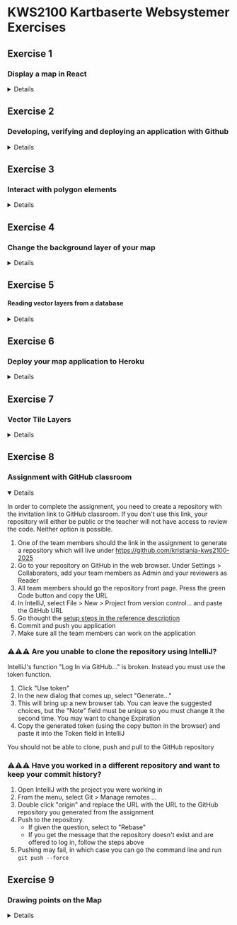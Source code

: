 # KWS2100 Kartbaserte Websystemer Exercises

## Exercise 1
###  Display a map in React

<details>

Create a React application that displays information on a map

1. If you're using IntelliJ, I recommend creating a new Empty project for your application
2. Use [Vite](https://vitejs.dev/guide/) to create a React + Typescript application
   * `npm install --save-dev vite && npm install react react-dom`
   * `npm pkg set scripts.dev="vite"`
   * Create `index.html` (critical line `<script src="src/main.tsx" type="module"></script>`)
   * Create `src/main.tsx` (critical line: `createRoot(document.getElementById("root")).render(<h1>Hello World</h1>)`)
3. Verify that you can make changes and see them displayed in the web page
   * If you want, you can deploy the application to GitHub pages now
4. Replace the App component with a component that uses OpenLayers to display a map
   * See [reference material](../README.md#creating-a-openlayers-map-in-react)
5. Add [fylker in Norway](https://github.com/robhop/fylker-og-kommuner/blob/main/Fylker-M.geojson) as a vector layer
   * Place the file in `public/geojson/fylker.json`
   * Add a layer to the map layers array: `new VectorLayer({source: new VectorSource({url: "/geojson/fylker.json", format: new GeoJSON()})})`
6. (Optional) Style the vector layer
7. (Optional) Change the style on hover
8. (Optional) Add schools from https://kart.dsb.no/ (Sårbare objekter > Videregående skoler)
9. (Optional) Deploy to GitHub pages

## Tips:

- In order to display a map with OpenLayers, you have to create a Map object with a View and at least one layer.
  The view must have center and zoom
- You can use `new OSM()` (for Open Street Maps) as your first layer
- Make sure you call the OpenLayers function `useGeographic()` at the top of your file. Otherwise, positions will be
  displayed as meters from the equator instead of degrees latitude and longitude
- If things are working weird, make sure you have `import {Map} from "ol"`, as there is a core JavaScript object that
  is also called `Map`. Also, avoid calling your React component ~~`Map`~~ (as I once did and struggled with for a
  long time)
- A common error is for the map `<div>` to have zero size. Make sure you style it with `height` and `width`

For a solution, check out [the reference code for lecture 1](https://github.com/kristiania-kws2100-2024/kristiania-kws2100-2024.github.io/tree/reference/01)

</details>

## Exercise 2
### Developing, verifying and deploying an application with Github

<details>

The goal of this exercise is the following:

- You should be able to display a React application in the web browser
- When you make a change to the application, you should see this change automatically
- The resulting application should be built with vite to a distribution folder
- You should be able to push changes to the web
- When you introduce an error, you don't want to break a working website
- You want to avoid introducing errors in the first place
- You should be able to cooperate with your team in a structured way

In the exercise, we will follow the official [Thinking in React](https://react.dev/learn/thinking-in-react) tutorial, and add TypeScript, GitHub and code reviews.

### Step 1: Create and commit a simple React application

1. [Create a new repository](https://github.com/new) on GitHub
2. In IntelliJ, select ☰ > File > New Project from Version Control and copy your new GitHub repo as the URL 
3. Create the `package.json` files for your React application and a dev-script
   1. `npm init -y`
   2. `npm i -D vite`
   3. `npm i react react-dom`
   4. `npm pkg set scripts.dev=vite`
4. Open `package.json` in IntelliJ and press the green "play button" by "dev"
5. Click on the URL in the console output to open a 404 page to the app
6. Create `index.html` (ideally, you use the `doc` template, but this is the minimal code needed)
    ```html
    <div id="root"></div>
    <script src="src/main.jsx" type="module"></script>
    ```
7. Create `src/main.jsx`:
    ```jsx
    import {createRoot} from "react-dom/client";
    import React from "react";

    createRoot(document.getElementById("root")).render(<h1>Hello World</h1>);
   ```
8. Commit and push the code

### Start collaboration

1. Join up with another student and share their project. One student should create a new IntelliJ project from the repository of the other (see step 2)
2. Add a GitHub Action New workflow at GitHub.com. Search for the Node.js template
3. This workflow will fail because you are missing a `test` script
4. Add a test script to execute [Prettier](https://prettier.io/)
   1. `npm i -D prettier`
   2. `npm pkg set scripts.test="prettier --check ."`
5. Run `npm test` locally. This is the same as what GitHub will run. This will fail because your code formatting isn't pretty yes
6. Run `npx prettier --write .` to fix your code formatting
7. Commit to Git and push
8. The project should now build with GitHub

To avoid commiting with errors, you should install the Prettier IntelliJ plugin:

1. Open IntelliJ Settings, go to Plugins, search for and install Prettier
2. Open IntelliJ Settings, go to Languages & Frameworks > JavaScript > Prettier and enable the prettier configuration (either Automatic or Manual)
3. Open your `package.json`-file, right click and select Apply Prettier Code Style Rules

### Deploy your application with GitHub pages

There is one tricky step to deployment. When your repository is named for example `https://github.com/kristiania-kws2100-2025/kws2100-kartbaserte-websystemer`,
GitHub pages will deploy to `https://kristiania-kws2100-2025.github.io/kws2100-kartbaserte-websystemer`. By default your JavaScript will be loaded from files like `/asset.js`, but GitHub pages will move this file to a subdirectory. To fix, this you have to instruct Vite to locate your application in a subdirectory, by specifying the `base` configuration property.

1. Create a `vite.config.js` file that specifies your base path:
   ```js
    import { defineConfig } from "vite";
    
    export default defineConfig({
      // Change "/my-repo" to be the name of your GitHub repository. For example
      // when my code is at https://github.com/kristiania-kws2100-2025/kws2100-kartbaserte-websystemer/
      // I should have `base: "/kws2100-kartbaserte-websystemer"`
      base: "/my-repo",
    });
   ```
2. Add a build script:
   - `npm pkg set scripts.build="vite build"`
3. Test this out by running `npm run build`. This should create some files under `dist/`. Add `dist/` to `.gitignore`
4. Add GitHub pages deployment scripts to your workflow file (under `.github/workflows/`)
   ```yaml
   # Most of the file is unchanged
   
   steps:
      # ...
      # keep the existing steps and add the following
      - run: npm run build
      - uses: actions/upload-pages-artifact@v3
        with:
          path: ./dist
      - uses: actions/deploy-pages@v4
   ```
5. You also have to give your workflow permissions to update GitHub pages for your project:
   ```yaml
   # Most of the file is unchanged
   
    # Add to the job section (under the jobs: keyword, at the same level as `steps` and `runs-on`)
    permissions:
      id-token: write
      pages: write
   ```
6. Turn on GitHub pages in your repository on GitHub: Under Settings > Pages, update Build and deployment > Source to be "GitHub Actions"
7. Commit and push the changes to `package.json`, `vite.config.js`, `.gitignore` and your workflow under `.github/workflows/`

Your project should now be deployed and available on the web.

### Do some React development

Follow the official [Thinking in React](https://react.dev/learn/thinking-in-react) tutorial, and add TypeScript, GitHub and code reviews.

1. You can copy the code from "Step 2: Build a static version in React" into a file named `App.jsx`, but add the React import line to the top:
   - `import React from "react"`
2. Update `main.jsx` to use `App.jsx`
    ```jsx
    import { createRoot } from "react-dom/client";
    import React from "react";
    import App from "./App";
    
    createRoot(document.getElementById("root")).render(<App />);
   ```
3. When you have gotten the code to work locally, you can commit and push and the application should update

### Introduce TypeScript on a branch

1. In IntelliJ: Go to the Git view ☰ > View > Tool Windows > Git
2. Right-click the `main` branch in the Git Windows and select "New branch from main..."
3. Enter a branch name
4. Install TypeScript: `npm i -D typescript`
5. Setup TypeScript's `tsconfig.json`-file: `npx tsc --init --jsx react`
6. Format `tsconfig.json`-file: `npx prettier --write tsconfig.json`
7. Add TypeScript checking to the `npm test`: `npm pkg set scripts.test="tsc --noEmit && prettier --check ."`
8. Rename `src/App.jsx` to `src/App.tsx`

You now get a lot of errors when you run `npm test`. Here is how to fix them:

1. Install the TypeScript definitions for React and React-DOM: `npm install -D @types/react @types/react-dom`
2. Define the TypeScript types in `App.tsx`. `function ProductCategoryRow`:
   ```tsx
   function ProductCategoryRow({ category }: { category: ReactNode }) {
      return (
        <tr>
          <th colSpan={2}>{category}</th>
        </tr>
      );
   }
   ```
3. For `function ProductRow`, you need to define the Product type based on PRODUCTS:
   ```tsx
   type Product = (typeof PRODUCTS)[number];

   function ProductRow({ product }: { product: Product }) {
     // ..
   }
   ```
4. `function ProductTable`:
   ```tsx
   function ProductTable({ products }: { products: Product[] }) {
     const rows: ReactNode[] = [];
     let lastCategory: ReactNode = null;
     // ..
   }
   ```
5. `function FilterableProductTable`:
   ```tsx
   function FilterableProductTable({ products }: { products: Product[] }) {
    // ...
   }
   ```
6. `npm test` should now run without error
7. Rename `main.tsx` and update the reference to this in `index.html`. This should leave you with one simple issue to fix
8. Commit and push the branch
9. In GitHub go to Pull requests and press New pull request
10. The other developer can now view the pull request, comment and ultimately merge the pull request into main
11. GitHub Actions will build the project based on which trigger (`on`) rules you have defined. You should try to customize this to only deploy when the pull request is merged
12. To avoid commiting changes with TypeScript errors, you can install [Husky](https://typicode.github.io/husky/) which runs `npm test` for you before each commit
    1. `npm install -D husky`
    2. `npx husky init`

### Develop a feature on a branch

1. Create a new branch (as in the last step)
2. Develop the [FilterableProductTable](https://react.dev/learn/thinking-in-react#step-3-find-the-minimal-but-complete-representation-of-ui-state) feature in the React tutorial
3. Commit and push as normal
4. Create a pull request, do a code review and merge the pull request

### Implement multiple languages by using TypeScript

The browser lets you determine the users preferred language by using `navigator.language` (when the user changes this, you can detect this by listening to `"languagechange"`).

You can use this to localize the texts in the UI by using React's context mechanism together with TypeScript. The details are left as part of the exercise, but here is an example of the effect we want:

```tsx
function SearchBar(/* ... parameter definition ... */) {
  const applicationText = useContext(ApplicationTextContext);
  return (
    <form>
      <input
        // ...  other attributes
        placeholder={applicationText.actions.searchPlaceholder}
      />
      <label>
        <input
            // ... other attributes
        />
        {applicationText.actions.onlyShowStock}
      </label>
    </form>
  );
}
```


</details>

## Exercise 3
### Interact with polygon elements

<details>

### Be prepared:

1. Make sure you have solved [exercise 1](#exercise-1) before your start. You need to have a working React application that displays kommuner on a map
2. You don't have to have published an application to the Internet with [exercise 2](#exercise-2), but it can be fun to show your work if you can

### Interactions with the map

- The user should be able to focus on their own position
- The user should be able to toggle display of kommune layer on and off
- When the user clicks on the map with kommuner on, an overlay should show the name of the clicked feature

Optional (this will probably be the topic for a later lecture)
  
- The system should show a list of features in an aside
- When the user changes the view, the list of features in the aside should reflect what the user sees
- When the user hovers on a feature in the map, the feature should be highlighted in the aside
- When the user hovers on a feature in the aside, the feature should be highlighted in the map

## Tips:

- In order to display a map with OpenLayers, you have to create a Map object with a View and at least one layer.
  The view must have center and zoom
- You can use `new OSM()` (for Open Street Maps) as your first layer
- Make sure you call the OpenLayers function `useGeographic()` at the top of your file. Otherwise, positions will be
  displayed as meters from the equator instead of degrees latitude and longitude
- If things are working weird, make sure you have `import {Map} from "ol"`, as there is a core JavaScript object that
  is also called `Map`. Also, avoid calling your React component ~~`Map`~~ (as I once did and struggled with for a
  long time)
- To deal with clicks, use `map.on` to add an event handler (and `map.un` to remove it) and use
  `layer.getSource().getFeaturesAtCoordinate()` to find the clicked feature

</details>

## Exercise 4
### Change the background layer of your map

<details>

### Preparations

1. Create a repository in your GitHub account and clone into IntelliJ
2. [Create a React Application](../README.md#creating-a-react-application) as described in the reference material
3. Add a minimal [`index.html`](../README.md#minimal-indexhtml) and [`src/main.tsx`](../README.md#minimal-srcmaintsx) file
4. Optionally, add [`.vite.config.ts`](../README.md#minimal-viteconfigts) and [`.github/workflows/publish-to-pages.yaml`](../README.md#minimal-githubworkflowspublish-to-github-pagesyml)
   to deploy your application to GitHub pages
5. [Add a basic OpenLayers Map](../README.md#creating-a-openlayers-map-in-react) to your application

You should now have a basic OpenLayers application

### The goal of the exercise

Implement a select that lets you pick between OpenStreetMap, Stadia, Ortophoto of Norway and an Arctic map.

### How to do it

1. Change `layers` so it's a React state instead of a property to initialize the `Map` object
   ```tsx
   const osmLayer = new TileLayer({source: new OSM()});
   
   export function Application() {
     // 
     const [baseLayer, setBaseLayer] = useState<Layer>(osmLayer);
     useEffect(() => map.setLayers([baseLayer]), [baseLayer]);
     // ... the current implementation goes here
   }
   ```
2. Implement a `<select />` that calls `setBaseLayer` to change the background layer. You can use
   [StadiaMaps](https://openlayers.org/en/latest/apidoc//module-ol_source_StadiaMaps-StadiaMaps.html)
   `const statiaLayer = new TileLayer({ source: new StadiaMaps({ layer: "alidade_smooth_dark" }) })` as the other
   layer
3. Implement an `<option>` in the select that uses [kartverkets topo background layer](https://kartkatalog.geonorge.no/metadata/topografisk-norgeskart-wmts--cache/8f381180-1a47-4453-bee7-9a3d64843efa)
   (note: this may be slow!). You must load the map definitions using the definition of the map, so you need some extra loading code:
   ```tsx
    import { optionsFromCapabilities } from "ol/source/WMTS";
    import { WMTSCapabilities } from "ol/format";
    const parser = new WMTSCapabilities();
    const kartverketTopoLayer = new TileLayer();
    fetch("https://cache.kartverket.no/v1/wmts/1.0.0/WMTSCapabilities.xml").then(
      async function (response) {
        const result = parser.read(await response.text());
        const options = optionsFromCapabilities(result, {
          layer: "toporaster",
          matrixSet: "webmercator",
        });
        kartverketTopoLayer.setSource(new WMTS(options!));
      },
    ); 
   ```
4. Implement an `<option>` for [aerial photos of Norway](https://kartkatalog.geonorge.no/metadata/norge-i-bilder-wmts-euref89-utm33/072662f8-41c9-4e9a-a55a-343dee0c3f84).
   **This is trickier than the last step**. The URL is `http://opencache.statkart.no/gatekeeper/gk/gk.open_nib_utm33_wmts_v2?SERVICE=WMTS&REQUEST=GetCapabilities`,
  `{ layer: "Nibcache_UTM33_EUREF89_v2", matrixSet: "default028mm", }`. However, this map has a projection that isn't supported by OpenLayers by default.
  In order to add projections support:
    - `npm install proj4`
    - `npm install -D @types/proj4`
    - Import proj4 in your code: `import proj4 from "proj4";`
    - Add the following code to define the projection: `proj4.defs([["EPSG:25833", "+proj=utm +zone=33 +ellps=GRS80 +towgs84=0,0,0,0,0,0,0 +units=m +no_defs +type=crs"]])`
      (I got this from [EPSG.io](https://epsg.io/25833))
    - Add the projection definitions to OpenLayers: `register(proj4);`
5. Implement an `<option>` for [a polar projection](https://arctic-sdi.org/services/topografic-basemap/). For unknown
   reasons, the WMTS definition of this map doesn't support Cross-Origin Resource Sharing so you can't request it in your
   application. Instead, download the XML-file and save it as `public/wmts/arctic-sdi.xml`.
    - Use the options `{ layer: "arctic_cascading", matrixSet: "3575", }`
    - Add the projection definition to the `proj4.defs` call: `["EPSG:3575", "+proj=laea +lat_0=90 +lon_0=10 +x_0=0 +y_0=0 +datum=WGS84 +units=m +no_defs +type=crs"]`
6. The arctic map looks unimpressive and somewhat strange. This is because the OpenLayers view currently is 
   Mercator-projection. It reshapes the arctic conic tiles to the Mercator cylindrical projection. To fix this, we need
   OpenLayers to change the view when the projection changes.
    - Instead of initializing the `view` option when creating the map, convert the view to `useState`:
      `const [view, setView] = useState(new View({ center: [10.8, 59.9], zoom: 7 }));`
    - Update the map view when the view is replaced: `useEffect(() => map.setView(view), [view])`
    - Pass the `setView` variable to the BaseLayerSelect: `<BaseLayerSelect setBaseLayer={setBaseLayer} setView={setView} />`
    - In the BaseLayerSelect, update the view when a new baseLayer is selected: 
      `useEffect(() => setView((v) => new View({ center: v.getCenter(), zoom: v.getZoom(), projection: selectedLayer.getSource()?.getProjection() }), [selectedLayer])`

### Additional task: Combine selecting a base layer with adding additional layers

In [exercise 3](#exercise-3) you added checkboxes for adding municipalities and schools to the map. Try to combine
the additional layers with the base layer selection.

### Additional task: Change the background map based on the user color theme

By using `window.matchMedia("(prefers-color-scheme: dark)")` you can determine whether the
user has enabled a dark color theme. You can `addEventListener` to the result of this call to
be updated when the user changes their settings.

Can you variate the Stadia map theme between for example `alidade_smooth_dark` and `alidade_smooth` based on the
user's preferences?


</details>

## Exercise 5
#### Reading vector layers from a database

<details>
The goals of this exercise is to use the old administrative borders to select a list of schools to show on a map.

Use the following sources:

- [Administrative enheter - fylker (2023)](https://kartkatalog.geonorge.no/metadata/administrative-enheter-fylker-historiske-data-2023/7284fe8e-fed6-4172-ae56-a7f7c9fd4759)
- [Grunnskoler](https://kartkatalog.geonorge.no/metadata/grunnskoler/db4b872f-264d-434c-9574-57232f1e90d2)

**Instructions:**

### Preparations

You can continue on a previous repository or add a new one

1. Create a repository in your GitHub account and clone into IntelliJ
2. [Create a React Application](../README.md#creating-a-react-application) as described in the reference material
3. Add a minimal [`index.html`](../README.md#minimal-indexhtml) and [`src/main.tsx`](../README.md#minimal-srcmaintsx) file
4. Optionally, add [`.vite.config.ts`](../README.md#minimal-viteconfigts) and [`.github/workflows/publish-to-pages.yaml`](../README.md#minimal-githubworkflowspublish-to-github-pagesyml)
   to deploy your application to GitHub pages
5. [Add a basic OpenLayers Map](../README.md#creating-a-openlayers-map-in-react) to your application

### Install the datasets into PostgreSQL

In order to query datasets, you need to have a database server. The easiest option is to do this with Docker.

1. If you haven't already done so, install [Docker Desktop](https://www.docker.com/products/docker-desktop/)
2. Create a `docker-compose.yaml` file defining your docker dependencies
   ```yaml
    services:
      postgis:
        container_name: postgis
        image: postgis/postgis
        environment:
          POSTGRES_PASSWORD: "postgres"
          POSTGRES_HOST_AUTH_METHOD: "trust"
        ports:
          - "5432:5432"
   ```
3. Start Postgis by running `docker compose up --detach` (you can also add a command to do this in your `package.json`)
4. Download the school dataset (I got the URL from [Geonorge](https://kartkatalog.geonorge.no/metadata/grunnskoler/db4b872f-264d-434c-9574-57232f1e90d2):
   * Install the `download` NPM command for your scripts: `npm install -D download-cli`
   * `npm pkg set scripts.db:schools="npm run db:schools:download && npm run db:schools:import"`
   * `npm pkg set scripts.db:schools:download="download --extract --out tmp/ https://nedlasting.geonorge.no/geonorge/Befolkning/Grunnskoler/PostGIS/Befolkning_0000_Norge_25833_Grunnskoler_PostGIS.zip"`
   * `npm pkg set scripts.db:schools:import="docker exec -i /postgis /usr/bin/psql --user postgres < tmp/Befolkning_0000_Norge_25833_Grunnskoler_PostGIS.sql"`
   * `npm run db:schools`
5. You can now add Postgresql as a data source in IntelliJ. Be sure to include the skole_* schema.
6. You can now experiment with querying for schools
7. Repeat step 4 for [the old county boundaries](https://kartkatalog.geonorge.no/metadata/administrative-enheter-fylker-historiske-data-2023/7284fe8e-fed6-4172-ae56-a7f7c9fd4759)

### Creating a server application with Hono

1. Create a directory to hold the server: `mkdir server`
2. Go into the server directory: `cd server`
3. Create a new package.json for the server: `npm init -y`
4. Install the server library: `npm install hono @hono/node-server`
5. Install Typescript executor to run ts files from in a Node application: `npm install -D tsx`
6. Create a start script for the server: `npm pkg set scripts.dev="tsx --watch server.ts"`

Create a minimal `server/server.ts` file:

```typescript
import { Hono } from "hono";
import { serve } from "@hono/node-server";
const app = new Hono();
app.get("/api/hello", async (c) => {
  return c.text("Hello World!");
});
serve(app);
```
Start the server by running `npm run dev` in the `server/`-directory and check the results at http://localhost:3000/api/hello

#### Serve GeoJSON from Hono

This is the hardest part and some assembly is necessary:

1. You have to update `vite.config.ts` to point to the Hono server
2. You have to change the Vector Layer source to use a Hono-served URL
3. You have to create a `app.get` endpoint in Hono that returns a FeatureCollection

See the [lecture reference code](https://github.com/kristiania-kws2100-2025/kws2100-kartbaserte-websystemer/tree/reference/05)
for hints


</details>



## Exercise 6
### Deploy your map application to Heroku

<details>

This exercise has two parts: First we will deploy our server on Heroku. Second, we will use tiled vector layers to avoid
fetching unnecessary data.

### Be prepared:

1. Make sure you have solved [exercise 5](#exercise-5) before your start. You need to have a working React application
   with a Hono backend
2. Make sure you are signed up for [GitHub Student Developer Pack](https://education.github.com/pack) so you don't have to pay for the hosting
3. Read through the documentation about [Heroku for GitHub Students](https://www.heroku.com/github-students) so you understand how to avoid cloud bills

Your application structure should look like this:

```
<root-directory>/
  dist/            # The output from the build process - generated by vite (add to .gitignore)
  node_modules/    # The local copy of dependencies - generated by npm (add to .gitignore)
  src/main.jsx     # The starting point for React
  package.json     # Contains scripts to run and dependencies
  index.html       # The starting point for the client code
  vite.config.js   # Configuration for Vite, contains React plugin and proxy settings
  server/
    node_modules/    # The local copy of dependencies - generated by npm (add to .gitignore)
    package.json     # Contains scripts to run and dependencies
    server.js        # The starting point for the server
  node_modules/    # The local copy of dependencies - generated by npm (add to .gitignore)
  package.json       # Scripts to run both client and server in combination
```

### Make your application ready for Heroku

Running an application on a hosting provider like Heroku is a little different from running it locally or on a static
site like Google Pages.

1. Since we have our own domain, we don't need to use our repository name as `base` in `vite.config.ts`
   - Remove the `base` parameter from `vite.config.ts`
   - Remove the prefix from vector source URLs and Hono API names
2. Heroku doesn't install dev dependencies. This is the easiest fix:
   - In the top level `package.json`, move `download-cli` from `devDependencies` to `dependencies`
   - In `server/package.json`, move `tsx` from `devDependencies` to `dependencies`
3. Heroku wants to decide the port by using the `PORT` environment variable
   - in `server/server.ts`, change the `serve()` call to include the port:
     ```typescript
     serve({
       fetch: app.fetch,
       port: process.env.PORT ? parseInt(process.env.PORT) : 3000,
     });
     ```
4. Heroku sets up the connection to the database in the environment variable `DATABASE_URL`.
   - In `server/server.ts` update how you create the database
    ```typescript
    const connectionString = process.env.DATABASE_URL;
    
    const postgresql = connectionString
      ? new pg.Pool({ connectionString, ssl: { rejectUnauthorized: false } })
      : new pg.Pool({ user: "postgres" });
    ```
5. We need Hono to serve the code built by vite in the `dist` directory. Add the following to `server/server.ts`
```typescript
// This should be on the top with the other import statements
import { serveStatic } from "@hono/node-server/serve-static";

// .. the rest of the code goes here

// Make sure this is after you define "/api/skoler" or it will replace the API definition
app.use("*", serveStatic({ root: "../dist/" }));
```
1. Heroku starts your server by running `npm start` at the top level
   - Update `package.json` at the top level to run `"cd server && npm start"`
   - Update `server/package.json` at the top level to run `"tsx server.ts"`
   - Update `server/package.json`: Move `tsx` from a `devDependency` to a `dependency` (otherwise, Heroku will not install it when you push your code)
2. Make sure `npm start` at the top level works correctly (it should start the server so you can access the React
   application at http://localhost:3000)

### Create the Heroku app

1. Go to the [Heroku Dashboard](https://dashboard.heroku.com/apps)
2. Select New > Create New App
3. Under Deployment for your new app, select Heroku Git as Deployment Method
4. Download the [Heroku CLI](https://devcenter.heroku.com/articles/heroku-command-line)
5. From the command line, push your repository to Heroku
    1. `heroku login`
    2. `heroku git:remote -a <app name>`
    3. `git push heroku`
    4. `heroku open` (optional: opens a web browser to your Heroku application)
    5. `heroku logs --tail` (optional): See the logs from Heroku in your console
6. You can see the deployment log under Activity in the Heroku Dashboard for your app and the runtime log under More > View logs
7. Share the link to your repositories to your classmates on
   [Mattermost](https://mattermost.kristiania.no/it2022/channels/pg6301-webutvikling-og-api-design)

### Setup the database on Heroku

1. Create a database at Heroku: `heroku addons:create heroku-postgresql`
2. Wait for it to be ready. You can see this in the Heroku dashboard
3. Update your `package.json` file to load files into the database with Heroku. Here is a fragment:
    ```
      "scripts": {
        "db:schools": "npm run db:schools:download && npm run db:schools:import",
        "db:schools:download": "download --extract --out tmp https://nedlasting.geonorge.no/geonorge/Befolkning/Grunnskoler/PostGIS/Befolkning_0000_Norge_25833_Grunnskoler_PostGIS.zip",
        "db:schools:import": "docker exec -i /postgis /usr/bin/psql --user postgres < tmp/Befolkning_0000_Norge_25833_Grunnskoler_PostGIS.sql",
        "db:schools:heroku": "npm run db:schools:download && psql $DATABASE_URL < tmp/Befolkning_0000_Norge_25833_Grunnskoler_PostGIS.sql",
        "db:fylker2023": "npm run db:fylker2023:download && npm run db:fylker2023:import",
        "db:fylker2023:download": "download --extract --out tmp https://nedlasting.geonorge.no/geonorge/Basisdata/Fylker2023/PostGIS/Basisdata_0000_Norge_25833_Fylker2023_PostGIS.zip",
        "db:fylker2023:import": "docker exec -i /postgis /usr/bin/psql --user postgres < tmp/Basisdata_0000_Norge_25833_Fylker_PostGIS.sql",
        "db:fylker2023:heroku": "npm run db:fylker2023:download && psql $DATABASE_URL < tmp/Basisdata_0000_Norge_25833_Fylker_PostGIS.sql",
        "db:heroku:postgis": "echo 'create extension postgis' | psql $DATABASE_URL",
        "db:heroku": "npm run db:heroku:postgis && npm run db:schools:heroku && npm run db:fylker2023:heroku",
    ```
4. Update the `download-cli` dependency: Move it from the `devDependency` to the `dependency` section
5. Push your code to Heroku
6. Run the db:heroku script on Heroku's servers to access the database: `heroku run "npm run db:heroku"`
7. Your application should now show the schools as well

</details>

## Exercise 7
### Vector Tile Layers

<details>

Vector Tile Layers are used to get the client to only fetch the necessary data for displaying what the user sees. We
can use this to transform the municipality layers that we currently have in the `public/geojson` folder into objects
in the database, where we simplified data when the user zooms out and exact data when the user zooms in.

1. Download [kommuner](https://kartkatalog.geonorge.no/metadata/administrative-enheter-kommuner/041f1e6e-bdbc-4091-b48f-8a5990f3cc5b) from GeoNorge
   as you already have with schools and fylker. Make sure you create a script for downloading and importing the data in
   `package.json` so it's easy to set up in the future (and on Heroku)
2. Create a endpoint at `/api/kommuner` with Hono that returns all municipalities. The database query should look something like this
   (but include the schema):
    ```postgresql
    select kommunenummer, kommunenavn, st_transform(omrade, 4326)::json as geometry
    from kommune
    ```
3. If you try to execute this API, you will notice that it downloads a lot of data. We can fix this by simplifying the geometries
   before returning them: Change the query for geometry to `st_transform(st_simplify(omrade, 100), 4326)::json`
   (notice that the number "100" is in the units of the geometry. As `omrade` is stored in UTM-33 (aka 25833), this is in
   meters. If you transform to 4326 (latitude, longitude) before you simplify, this will break)
4. If you try to zoom in to a a detailed point on the map, you will see that the borders no longer are correct.
   For example, the river in `new View({ center: [11.05, 59.95], zoom: 14 })`
5. You can create a vector tile service for municipalities (you can do this in addition to the query above):
    ```typescript
    app.get("/api/kommuner/:z/:x/:y", async (c) => {
      const { x, y, z } = c.req.param();
      const simplification = parseInt(z) > 10 ? 10 : 100;
      const sql = `
          select st_asmvt(tile)
          from (select ST_AsMVTGeom(
                               -- 3857 is web mercator, which is what MVT tiles use
                               st_transform(st_simplify(omrade, $4), 3857),
                               st_tileenvelope($1, $2, $3),
                               4096, 256, true
                       ) geometry
                -- include the schema on the next line
                from kommune) tile
      `;
      const result = await postgresql.query(sql, [z, x, y, simplification]);
      return c.body(result.rows[0].st_asmvt, 200, {
        "Content-Type": "application/vnd.mapbox-vector-tile",
      });
    });
    ```
6. Change the `municipalitiesLayer` used by OpenLayers to consume the vector tiles:
    ```tsx
    const municipalityLayer = new VectorTileLayer({
      source: new VectorTile({ url: "/api/kommuner/{z}/{x}/{y}", format: new MVT() }),
    });
    ```
The tiles will now use little data at all zoom levels, but when you zoom in, the simplified polygons will be replaced by
precise ones. Notice that the tiles will load slowly as Node doesn't support multiple requests at the same time.
(NodeJs isn't ideal for a map backend server for this reason, but it's simpler to work with fewer technologies)

Make sure you deploy your code to Heroku!

To speed it up, can you find a way to preprocess the transformations while importing the data?

Can you implement a vector tile layer that shows [addresses](https://kartkatalog.geonorge.no/metadata/matrikkelen-vegadresse/e628729b-90fc-4f32-b018-655e045c541d)
when the zoom level is 15 or higher?

</details>

## Exercise 8
### Assignment with GitHub classroom

<details open>

In order to complete the assignment, you need to create a repository with the invitation link to GitHub classroom. If you don't use this link, your repository will either be public or the teacher will not have access to review the code. Neither option is possible.

1. One of the team members should the link in the assignment to generate a repository which will live under https://github.com/kristiania-kws2100-2025
2. Go to your repository on GitHub in the web browser. Under Settings > Collaborators, add your team members as Admin and your reviewers as Reader
3. All team members should go the repository front page. Press the green Code button and copy the URL
4. In IntelliJ, select File > New > Project from version control... and paste the GitHub URL
5. Go thought the [setup steps in the reference description](../README.md#creating-a-react-application)
6. Commit and push you application
7. Make sure all the team members can work on the application

### ⚠️⚠️⚠️ Are you unable to clone the repository using IntelliJ?

IntelliJ's function "Log In via GitHub..." is broken. Instead you must use the token function.

1. Click "Use token"
2. In the new dialog that comes up, select "Generate..."
3. This will bring up a new browser tab. You can leave the suggested choices, but the "Note" field must be unique so you must change it the second time. You may want to change Expiration
4. Copy the generated token (using the copy button in the browser) and paste it into the Token field in IntelliJ

You should not be able to clone, push and pull to the GitHub repository

### ⚠️⚠️⚠️ Have you worked in a different repository and want to keep your commit history?

1. Open IntelliJ with the project you were working in
2. From the menu, select Git > Manage remotes ...
3. Double click "origin" and replace the URL with the URL to the GitHub repository you generated from the assignment
4. Push to the repository.
   - If given the question, select to "Rebase"
   - If you get the message that the repository doesn't exist and are offered to log in, follow the steps above
5. Pushing may fail, in which case you can go the command line and run `git push --force`

</details>

## Exercise 9
### Drawing points on the Map

<details>

The goal of this exercise is to draw point features on the map. The points should be saved to localStorage so they remain when the user refreshes. Optionally, you can add a way to set properties on the features and make the drawing style reflect these properties.

Preparation:

1. Create a new repository on GitHub pages
2. Clone the repository to a new IntelliJ project
3. Create a React Application with OpenLayers and deployment to GitHub pages with GitHub Actions

Drawing points on the map

1. Create a button with the label "Draw point". When the user clicks the button, there should be a point on the map where the user clicked
   - Hint: When the user presses the button, you need to call `map.addInteraction(new Draw())`
   - Hint: `new Draw()` takes as an argument a vector source. To see the points the map must contain a layer with this source
   - Hint: `vectorSource.on("addfeature")` can be used to call `map.removeInteraction()` when the user has clicked
2. Add a style to the drawing layer
3. Save the points to localStorage when something is updated
   - Hint: `vectorSource.on("change")` can be used to trigger behavior when something changes
   - Hint: `new GeoJSON().writeFeatures(vectorSource.getFeatures())` can be used turn the features to GeoJSON
   - Hint: `vectorSource.addFeatures(new GeoJSON().readFeature())` can be used turn textual features into feature objects
4. Show a dialog when the user adds a feature to let the user change feature properties
   - Hint: Call `feature.setProperties({ name: name })` to change the properties in an `useEffect`. This renders the layer again and triggers the vectorSource `"change"` event
5. Optional: Clicking on a feature in the map can bring up a dialog to change the properties again or remove the feature from the layer

</details>